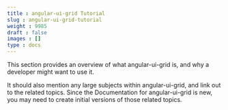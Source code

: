 ```yaml
---
title : angular-ui-grid Tutorial
slug : angular-ui-grid-tutorial
weight : 9985
draft : false
images : []
type : docs
---
```


This section provides an overview of what angular-ui-grid is, and why a developer might want to use it.

It should also mention any large subjects within angular-ui-grid, and link out to the related topics.  Since the Documentation for angular-ui-grid is new, you may need to create initial versions of those related topics.

